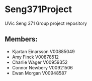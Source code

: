 # Seng371Project
UVic Seng 371 Group project repository

## Members:
- Kjartan Einarsson      V00885049  
- Amy Finck V00878512
- Charlie Wager V00959352
- Connor Newbery V00921506
- Ewan Morgan V00948587         

